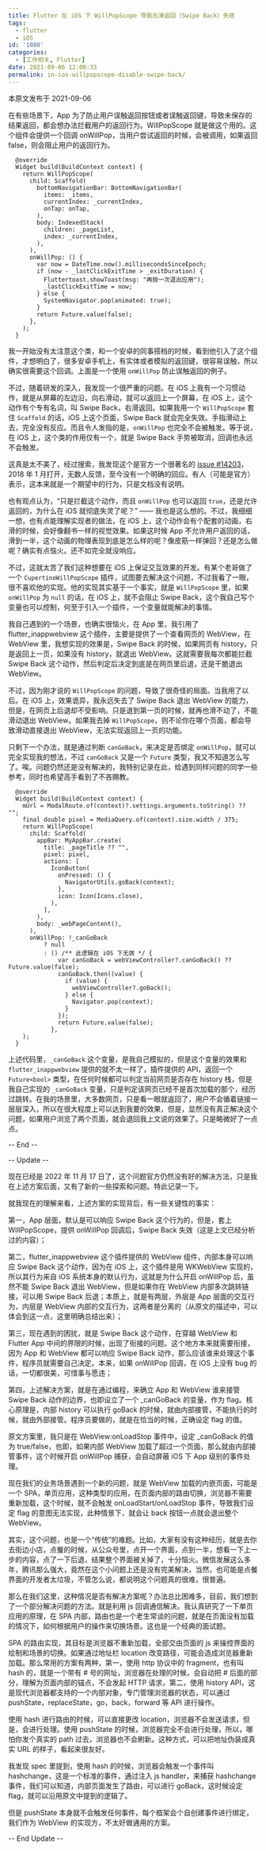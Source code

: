 ```yaml
---
title: Flutter 在 iOS 下 WillPopScope 导致右滑返回（Swipe Back）失效
tags:
  - flutter
  - iOS
id: '1080'
categories:
  - [工作相关, Flutter]
date: 2021-09-06 12:00:33
permalink: in-ios-willpopscope-disable-swipe-back/
---
```


本原文发布于 2021-09-06

在有些场景下，App 为了防止用户误触返回按钮或者误触返回键，导致未保存的结果返回，都会想办法拦截用户的返回行为。WillPopScope 就是做这个用的。这个组件会提供一个回调 onWillPop，当用户尝试返回的时候，会被调用，如果返回 false，则会阻止用户的返回行为。

```generic
  @override
  Widget build(BuildContext context) {
    return WillPopScope(
      child: Scaffold(
        bottomNavigationBar: BottomNavigationBar(
          items: _items,
          currentIndex: _currentIndex,
          onTap: onTap,
        ),
        body: IndexedStack(
          children: _pageList,
          index: _currentIndex,
        ),
      ),
      onWillPop: () {
        var now = DateTime.now().millisecondsSinceEpoch;
        if (now - _lastClickExitTime > _exitDuration) {
          Fluttertoast.showToast(msg: "再按一次退出应用");
          _lastClickExitTime = now;
        } else {
          SystemNavigator.pop(animated: true);
        }
        return Future.value(false);
      },
    );
  }
```

我一开始没有太注意这个类，和一个安卓的同事搭档的时候，看到他引入了这个组件，才想明白了，很多安卓手机上，有实体或者模拟的返回键，很容易误触，所以确实很需要这个回调。上面是一个使用 `onWillPop` 防止误触返回的例子。

不过，随着研发的深入，我发现一个很严重的问题。在 iOS 上我有一个习惯动作，就是从屏幕的左边沿，向右滑动，就可以返回上一个屏幕，在 iOS 上，这个动作有个专有名词，叫 Swipe Back，右滑返回。如果我用一个 `WillPopScope` 套住 `Scaffold` 的话，iOS 上这个页面，Swipe Back 就会完全失效。手指滑动上去，完全没有反应。而且令人发指的是，`onWillPop` 也完全不会被触发。等于说，在 iOS 上，这个类的作用仅有一个，就是 Swipe Back 手势被取消，回调也永远不会触发。

这真是太不美了，经过搜索，我发现这个是官方一个很著名的 [issue #14203](https://github.com/flutter/flutter/issues/14203)，2018 年 1 月打开，无数人反馈，至今没有一个明确的回应。有人（可能是官方）表示，这本来就是一个期望中的行为，只是文档没有说明。

也有观点认为，“只是拦截这个动作，而且 `onWillPop` 也可以返回 `true`，还是允许返回的，为什么在 iOS 就彻底失灵了呢？” —— 我也是这么想的。不过，我细细一想，也有点能理解实现者的做法，在 iOS 上，这个动作会有个配套的动画，右滑的时候，会好像翻书一样的视觉效果。如果这时候 App 不允许用户返回的话，滑到一半，这个动画的物理表现到底是怎么样的呢？像皮筋一样弹回？还是怎么做呢？确实有点恼火。还不如完全就没响应。

不过，这就太苦了我们这种想要在 iOS 上保证交互效果的开发。有某个老哥做了一个 `CupertinoWillPopScope` 插件，试图要去解决这个问题，不过我看了一眼，很不喜欢他的实现。他的实现其实基于一个事实，就是 `WillPopScope` 里，如果 `onWillPop` 为 `null` 的话，在 iOS 上，就不会阻止 Swipe Back，这个我自己写个变量也可以控制，何至于引入一个插件，一个变量就能解决的事情。

我自己遇到的一个场景，也确实很恼火，在 App 里，我引用了 flutter_inappwebview 这个插件，主要是提供了一个查看网页的 WebView，在 WebView 里，我想实现的效果是，Swipe Back 的时候，如果网页有 history，只是返回上一页，如果没有 history，就退出 WebView。这就需要我每次都能拦截 Swipe Back 这个动作，然后判定后决定到底是在网页里后退，还是干脆退出 WebView。

不过，因为刚才说的 `WillPopScope` 的问题，导致了很奇怪的局面。当我用了以后。在 iOS 上，效果诡异，我永远失去了 Swipe Back 退出 WebView 的能力，但是，在网页上后退却不受影响。只是退到第一页的时候，就再也滑不动了，不能滑动退出 WebView。如果我去掉 `WillPopScope`，则不论你在哪个页面，都会导致滑动直接退出 WebView，无法实现返回上一页的功能。

只剩下一个办法，就是通过判断 `canGoBack`，来决定是否绑定 `onWillPop`，就可以完全实现我的想法，不过 `canGoBack` 又是一个 `Future` 类型，我又不知道怎么写了。唉。问题仍然还是没有解决的，我特别记录在此，给遇到同样问题的同学一些参考，同时也希望高手看到了不吝赐教。

```generic
  @override
  Widget build(BuildContext context) {
    mUrl = ModalRoute.of(context)?.settings.arguments.toString() ?? "";
    final double pixel = MediaQuery.of(context).size.width / 375;
    return WillPopScope(
      child: Scaffold(
        appBar: MyAppBar.create(
          title: _pageTitle ?? "",
          pixel: pixel,
          actions: [
            IconButton(
              onPressed: () {
                NavigatorUtils.goBack(context);
              },
              icon: Icon(Icons.close),
            ),
          ],
        ),
        body: _webPageContent(),
      ),
      onWillPop: !_canGoBack
          ? null
          : () /** 此逻辑在 iOS 下无效 */ {
              var canGoBack = webViewController?.canGoBack() ?? Future.value(false);
              canGoBack.then((value) {
                if (value) {
                  webViewController?.goBack();
                } else {
                  Navigator.pop(context);
                }
              });
              return Future.value(false);
            },
    );
  }
```

上述代码里，`_canGoBack` 这个变量，是我自己模拟的，但是这个变量的效果和 `flutter_inappwebview` 提供的就不太一样了，插件提供的 API，返回一个 `Future<bool>` 类型，在任何时候都可以判定当前网页是否存在 history 栈，但是我自己实现的 `_canGoBack` 变量，只是判定该网页已经不是首次加载的那个，经历过跳转。在我的场景里，大多数网页，只是看一眼就返回了，用户不会循着链接一层层深入，所以在很大程度上可以达到我要的效果，但是，显然没有真正解决这个问题，如果用户浏览了两个页面，就会退回我上文说的效果了。只是略微好了一点点。

-- End --

-- Update --

现在已经是 2022 年 11 月 17 日了，这个问题官方仍然没有好的解决方法，只是我在上述方案后面，又有了新的一些探索和问题。特此记录一下。

就我现在的理解来看，上述方案的实现背后，有一些关键性的事实：

第一，App 层面，默认是可以响应 Swipe Back 这个行为的，但是，套上 WillPopScope，提供 onWillPop 回调后，Swipe Back 失效（这是上文已经分析过的内容）；

第二，flutter_inappwebview 这个插件提供的 WebView 组件，内部本身可以响应 Swipe Back 这个动作，因为在 iOS 上，这个插件是用 WKWebView 实现的，所以其行为来自 iOS 系统本身的默认行为，这就是为什么开启 onWillPop 后，虽然不能 Swipe Back 退出 WebView，但是如果你在 WebView 内部多次跳转链接，可以用 Swipe Back 后退；本质上，就是有两层，外层是 App 层面的交互行为，内层是 WebView 内部的交互行为，这两者是分离的（从原文的描述中，可以体会到这一点，这里明确总结出来）；

第三，现在遇到的困扰，就是 Swipe Back 这个动作，在穿越 WebView 和 Flutter App 中间的界限的时候，出现了衔接的问题。这个地方本来就需要衔接，因为 App 和 WebView 都可以响应 Swipe Back 动作，那么应该谁来处理这个事件，程序员就需要自己决定。本来，如果 onWillPop 回调，在 iOS 上没有 bug 的话，一切都很美，可惜事与愿违；

第四，上述解决方案，就是在通过编程，来确立 App 和 WebView 谁来接管 Swipe Back 动作的边界，也即设立了一个 _canGoBack 的变量，作为 flag。核心原理是，内部 history 可以执行 goBack 的时候，就由内部接管，不能执行的时候，就由外部接管。程序员要做的，就是在恰当的时候，正确设定 flag 的值。

原文方案里，我只是在 WebView:onLoadStop 事件中，设定 _canGoBack 的值为 true/false，也即，如果内部 WebView 加载了超过一个页面，那么就由内部接管事件，这个时候开启 onWillPop 捕获，会自动屏蔽 iOS 下 App 级别的事件处理。

现在我们的业务场景遇到一个新的问题，就是 WebView 加载的内嵌页面，可能是一个 SPA，单页应用，这种类型的应用，在页面内部的路由切换，浏览器不需要重新加载，这个时候，就不会触发 onLoadStart/onLoadStop 事件，导致我们设定 flag 的意图无法实现，此种情景下，就会让 back 按钮一点就会退出整个 WebView。

其实，这个问题，也是一个“传统”的难题。比如，大家有没有这种经历，就是去你去街边小店，点餐的时候，从公众号里，点开一个界面，点到一半，想看一下上一步的内容，点了一下后退，结果整个界面被关掉了，十分恼火。微信发展这么多年，腾讯那么强大，竟然在这个小问题上还是没有完美解决，当然，也可能是点餐界面的开发者太垃圾，不管怎么说，都说明这个问题真的很难，很普遍。

那么在我们这里，这种情况是否有解决方案呢？办法总比困难多，目前，我们想到了一个部分解决问题的方法。就是利用 js 回调通信解决。我认真研究了一下单页应用的原理，在 SPA 内部，路由也是一个老生常谈的问题，就是在页面没有加载的情况下，如何根据用户的操作来切换场景。这也是一个经典的面试题。

SPA 的路由实现，其目标是浏览器不重新加载，全部交由页面的 js 来操控界面的绘制和场景的切换。如果通过地址栏 location 改变路径，可能会造成浏览器重新加载。那么常用的方案有两种，第一，使用 http 协议中的 fragment，也有叫 hash 的，就是一个带有 # 号的网址，浏览器在处理的时候，会自动把 # 后面的部分，理解为页面内部的锚点，不会发起 HTTP 请求，第二，使用 history API，这是现代浏览器都支持的一个内部对象，专门管理浏览器的状态，可以通过 pushState，replaceState，go，back，forward 等 API 进行操作。

使用 hash 进行路由的时候，可以直接更改 location，浏览器不会发送请求，但是，会进行处理。使用 pushState 的时候，浏览器完全不会进行处理，所以，哪怕你发个真实的 path 过去，浏览器也不会刷新。这种方式，可以把地址伪装成真实 URL 的样子，看起来很友好。

我发现 spec 里提到，使用 hash 的时候，浏览器会触发一个事件叫 hashchange，这是一个标准的事件，通过注入 js handler，来捕获 hashchange 事件，我们可以知道，内部页面发生了路由，可以进行 goBack，这时候设定 flag，就可以沿用原文中提到的逻辑了。

但是 pushState 本身就不会触发任何事件，每个框架会个自创建事件进行绑定，我们作为 WebView 的实现方，不太好做通用的方案。

-- End Update --